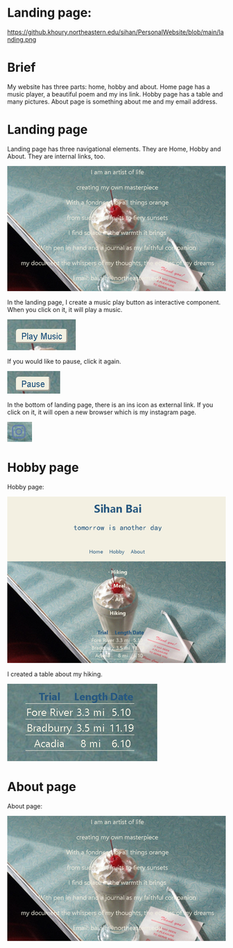 # Landing page:
https://github.khoury.northeastern.edu/sihan/PersonalWebsite/blob/main/landing.png

# Brief
My website has three parts: home, hobby and about.
Home page has a music player, a beautiful poem and my ins link.
Hobby page has a table and many pictures.
About page is something about me and my email address.

# Landing page
Landing page has three navigational elements. They are Home, Hobby and About. 
They are internal links, too.

![about img](./img/about.png)

In the landing page, I create a music play button as interactive component.
When you click on it, it will play a music.

![playMusic](./img/playMusic.png)

If you would like to pause, click it again.

![pause](./img/pause.png)

In the bottom of landing page, there is an ins icon as external link.
If you click on it, it will open a new browser which is my instagram page.

![ins link](./img/inslink.png)

# Hobby page
Hobby page:

![hobby](./img/hobby.png)

I created a table about my hiking.

![table](./img/table.png)

# About page
About page:

![about](./img/about.png)
